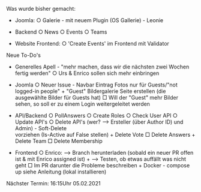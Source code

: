 Was wurde bisher gemacht:

  - Joomla:
      ○ Galerie - mit neuem Plugin (OS Gallerie) - Leonie

  - Backend
      ○ News
      ○ Events
      ○ Teams
	    

  - Website Frontend:
      ○ 'Create Events' im Frontend mit Validator
	

Neue To-Do's

  - Generelles Apell - "mehr machen, dass wir die nächsten zwei Wochen fertig werden"
      ○ Urs & Enrico sollen sich mehr einbringen

  - Joomla
      ○ Neuer Issue - Navbar Eintrag Fotos nur für Guests/"not logged-in people"
         + "Guest" Bildergalerie Seite erstellen (die ausgewählte Bilder für Guests hat)
            □ Will der "Guest" mehr Bilder sehen, so soll er zu einem Login weitergeleitet werden

  - API/Backend
      ○ PollAnswers
      ○ Create Roles
      ○ Check User API
      ○ Update API's
      ○ Delete API's (wer? --> Ersteller (über Author ID) und Admin) - Soft-Delete  
        vorziehen (Is-Active auf False stellen)
         + Delete Vote
            □ Delete Answers
         + Delete Team
            □ Delete Membership
  - Frontend
      ○ Enrico: --> Branch herunterladen (sobald ein neuer PR offen ist & mit Enrico 
        assigned ist)
         + --> Testen, ob etwas auffällt was nicht geht
            □ Im PR darunter die Probleme beschreiben
         + Docker - compose up siehe Anleitung (lokal installieren)


Nächster Termin:
16:15Uhr 05.02.2021
